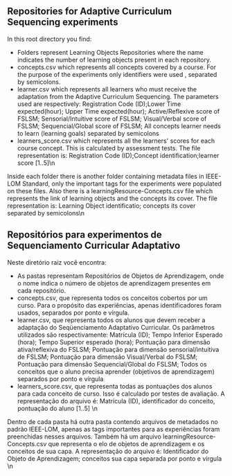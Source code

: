 ## Repositories for Adaptive Curriculum Sequencing experiments

In this root directory you find:
- Folders represent Learning Objects Repositories where the name indicates the number of learning objects present in each repository.
- concepts.csv which represents all concepts covered by a course. For the purpose of the experiments only identifiers were used , separated by semicolons.
- learner.csv which represents all learners who must receive the adaptation from the Adaptive Curriculum Sequencing. The parameters used are respectively: 
Registration Code (ID);Lower Time expected(hour); Upper Time expected(hour); Active/Reflexive score of FSLSM; Sensorial/Intuitive score of FSLSM; Visual/Verbal score of FSLSM; Sequencial/Global score of FSLSM; All concepts learner needs to learn (learning goals) separated by semicolons
- learners_score.csv which represents all the learners' scores for each course concept. This is calculated by assessment tests. The file representation is:
Registration Code (ID);Concept identification;learner score [1..5]\n

Inside each folder there is another folder containing metadata files in IEEE-LOM Standard, only the important tags for the experiments were populated on these files. Also there is a learningResource-Concepts.csv file which represents
the link of learning objects and the concepts its cover. The file representation is:
Learning Object identificatio; concepts its cover separated by semicolons\n


## Repositórios para experimentos de Sequenciamento Curricular Adaptativo

Neste diretório raiz você encontra:
- As pastas representam Repositórios de Objetos de Aprendizagem, onde o nome indica o número de objetos de aprendizagem presentes em cada repositório.
- concepts.csv, que representa todos os conceitos cobertos por um curso. Para o propósito das experiências, apenas identificadores foram usados, separados por ponto e vírgula.
- learner.csv, que representa todos os alunos que devem receber a adaptação do Seqüenciamento Adaptativo Curricular. Os parâmetros utilizados são respectivamente:
Matrícula (ID); Tempo Inferior Esperado (hora); Tempo Superior esperado (hora); Pontuação para dimensão ativa/reflexiva do FSLSM;
Pontuação para dimensão sensorial/intuitiva de FSLSM; Pontuação para dimensão Visual/Verbal do FSLSM; Pontuação para dimensão Sequencial/Global do FSLSM;
Todos os conceitos que o aluno precisa aprender (objetivos de aprendizagem) separados por ponto e vírgula
- learners_score.csv, que representa todas as pontuações dos alunos para cada conceito de curso. Isso é calculado por testes de avaliação. A representação do arquivo é:
Matrícula (ID), identificador do conceito, pontuação do aluno [1..5] \n

Dentro de cada pasta há outra pasta contendo arquivos de metadados no padrão IEEE-LOM, apenas as tags importantes para as experiências foram preenchidas nesses arquivos. Também há um arquivo learningResource-Concepts.csv que representa
o elo de objetos de aprendizagem e os conceitos de sua capa. A representação do arquivo é:
Identificador do Objeto de Aprendizagem; conceitos sua capa separada por ponto e vírgula \n
